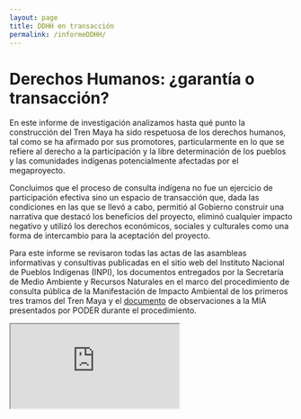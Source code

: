 ```yaml
---
layout: page
title: DDHH en transacción
permalink: /informeDDHH/
---
```


# Derechos Humanos: ¿garantía o transacción?

En este informe de investigación analizamos hasta qué punto la construcción del Tren Maya ha sido respetuosa de los derechos humanos, tal como se ha afirmado por sus promotores, particularmente en lo que se refiere al derecho a la participación y la libre determinación de los pueblos y las comunidades indígenas potencialmente afectadas por el megaproyecto.

Concluimos que el proceso de consulta indígena no fue un ejercicio de participación efectiva sino un espacio de transacción que, dada las condiciones en las que se llevó a cabo, permitió al Gobierno construir una narrativa que destacó los beneficios del proyecto, eliminó cualquier impacto negativo y utilizó los derechos económicos, sociales y culturales como una forma de intercambio para la aceptación del proyecto.

Para este informe se revisaron todas las actas de las asambleas informativas y consultivas publicadas en el sitio web del Instituto Nacional de Pueblos Indígenas (INPI), los documentos entregados por la Secretaría de Medio Ambiente y Recursos Naturales en el marco del procedimiento de consulta pública de la Manifestación de Impacto Ambiental de los primeros tres tramos del Tren Maya y el [documento](https://poderlatam.org/wp-content/uploads/2020/11/Observaciones-MIATM_PODER-enviado-a-Semarnat.pdf) de observaciones a la MIA presentados por PODER durante el procedimiento.

<div class="embed-responsive embed-responsive-1by1">
  <iframe class="embed-responsive-item" src="http://www.africau.edu/images/default/sample.pdf"></iframe>
</div>
